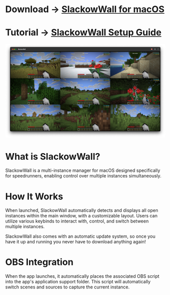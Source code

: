 # Download → [SlackowWall for macOS](https://github.com/Slackow/SlackowWall/releases/latest/)
# Tutorial → [SlackowWall Setup Guide](Info/guide.md)

![Main screen of SlackowWall](Info/images/main.png)

# What is SlackowWall?
SlackowWall is a multi-instance manager for macOS designed specifically for speedrunners, enabling control over multiple instances simultaneously.

# How It Works
When launched, SlackowWall automatically detects and displays all open instances within the main window, with a customizable layout. Users can utilize various keybinds to interact with, control, and switch between multiple instances.

SlackowWall also comes with an automatic update system, so once you have it up and running you never have to download anything again!

# OBS Integration
When the app launches, it automatically places the associated OBS script into the app's application support folder. This script will automatically switch scenes and sources to capture the current instance.

